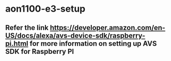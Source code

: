 # aon1100-e3-setup

## Refer the link https://developer.amazon.com/en-US/docs/alexa/avs-device-sdk/raspberry-pi.html for more information on setting up AVS SDK for Raspberry PI
